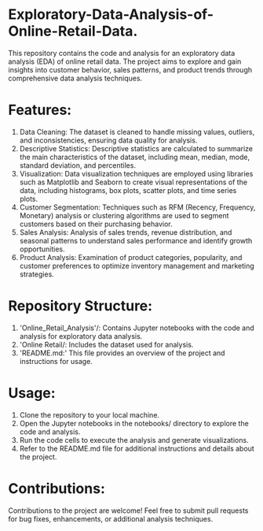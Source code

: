 # Exploratory-Data-Analysis-of-Online-Retail-Data.
This repository contains the code and analysis for an exploratory data analysis (EDA) of online retail data. The project aims to explore and gain insights into customer behavior, sales patterns, and product trends through comprehensive data analysis techniques.

# Features:
1. Data Cleaning: The dataset is cleaned to handle missing values, outliers, and inconsistencies, ensuring data quality for analysis.
2. Descriptive Statistics: Descriptive statistics are calculated to summarize the main characteristics of the dataset, including mean, median, mode, standard deviation, and percentiles.
3. Visualization: Data visualization techniques are employed using libraries such as Matplotlib and Seaborn to create visual representations of the data, including histograms, box plots, scatter plots, and time 
   series plots.
4. Customer Segmentation: Techniques such as RFM (Recency, Frequency, Monetary) analysis or clustering algorithms are used to segment customers based on their purchasing behavior.
5. Sales Analysis: Analysis of sales trends, revenue distribution, and seasonal patterns to understand sales performance and identify growth opportunities.
6. Product Analysis: Examination of product categories, popularity, and customer preferences to optimize inventory management and marketing strategies.

# Repository Structure:
1. 'Online_Retail_Analysis'/: Contains Jupyter notebooks with the code and analysis for exploratory data analysis.
2. 'Online Retail/: Includes the dataset used for analysis.
3. 'README.md:' This file provides an overview of the project and instructions for usage.

# Usage:
1. Clone the repository to your local machine.
2. Open the Jupyter notebooks in the notebooks/ directory to explore the code and analysis.
3. Run the code cells to execute the analysis and generate visualizations.
4. Refer to the README.md file for additional instructions and details about the project.

# Contributions:
Contributions to the project are welcome! Feel free to submit pull requests for bug fixes, enhancements, or additional analysis techniques.
